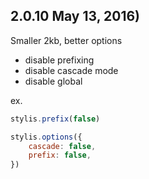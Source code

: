 ## 2.0.10 May 13, 2016)


Smaller 2kb, better options

- disable prefixing
- disable cascade mode
- disable global

ex.

```javascript
stylis.prefix(false)

stylis.options({
	cascade: false,
	prefix: false,
})
```

